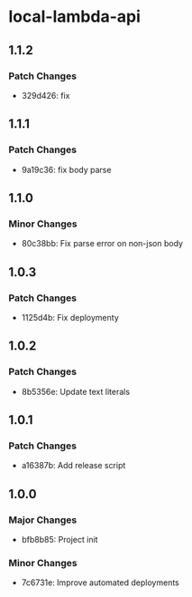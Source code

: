 # local-lambda-api

## 1.1.2

### Patch Changes

- 329d426: fix

## 1.1.1

### Patch Changes

- 9a19c36: fix body parse

## 1.1.0

### Minor Changes

- 80c38bb: Fix parse error on non-json body

## 1.0.3

### Patch Changes

- 1125d4b: Fix deploymenty

## 1.0.2

### Patch Changes

- 8b5356e: Update text literals

## 1.0.1

### Patch Changes

- a16387b: Add release script

## 1.0.0

### Major Changes

- bfb8b85: Project init

### Minor Changes

- 7c6731e: Improve automated deployments
